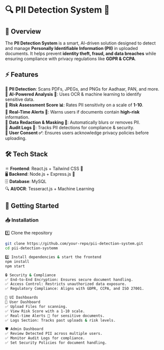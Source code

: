 # 🔍 PII Detection System 🚀  

## 📌 Overview  
The **PII Detection System** is a smart, AI-driven solution designed to detect and manage **Personally Identifiable Information (PII)** in uploaded documents. It helps prevent **identity theft, fraud, and data breaches** while ensuring compliance with privacy regulations like **GDPR & CCPA**.  

## ⚡ Features  
🔹 **PII Detection**: Scans PDFs, JPEGs, and PNGs for Aadhaar, PAN, and more.  
🔹 **AI-Powered Analysis 🤖**: Uses OCR & machine learning to identify sensitive data.  
🔹 **Risk Assessment Score 📊**: Rates PII sensitivity on a scale of **1-10**.  
🔹 **Real-Time Alerts 🚨**: Warns users if documents contain **high-risk** information.  
🔹 **Data Redaction & Masking 🔏**: Automatically blurs or removes PII.  
🔹 **Audit Logs 📜**: Tracks PII detections for compliance & security.  
🔹 **User Consent ✅**: Ensures users acknowledge privacy policies before uploading.  

## 🛠️ Tech Stack  
⚛ **Frontend**: React.js + Tailwind CSS 🎨  
🖥 **Backend**: Node.js + Express.js 🚀  
🗄 **Database**: MySQL  
🔍 **AI/OCR**: Tesseract.js + Machine Learning  

## 🚀 Getting Started  

### 📥 Installation  
1️⃣ Clone the repository  
```sh
git clone https://github.com/your-repo/pii-detection-system.git
cd pii-detection-systemm

2️⃣ Install dependencies & start the frontend
npm install  
npm start

🔒 Security & Compliance
✅ End-to-End Encryption: Ensures secure document handling.
✅ Access Control: Restricts unauthorized data exposure.
✅ Regulatory Compliance: Aligns with GDPR, CCPA, and ISO 27001.

🎨 UI Dashboards
👤 User Dashboard
✅ Upload Files for scanning.
✅ View Risk Score with a 1-10 scale.
✅ Real-time Alerts 🚨 for sensitive documents.
✅ Logs Section: Tracks past uploads & risk levels.

🛡️ Admin Dashboard
✅ Review Detected PII across multiple users.
✅ Monitor Audit Logs for compliance.
✅ Set Security Policies for document handling.

